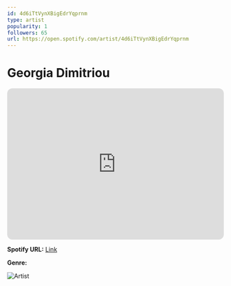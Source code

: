 ```yaml
---
id: 4d6iTtVynXBigEdrYqprnm
type: artist
popularity: 1
followers: 65
url: https://open.spotify.com/artist/4d6iTtVynXBigEdrYqprnm
---
```

# Georgia Dimitriou

<iframe style="border-radius:12px" src="https://open.spotify.com/embed/artist/4d6iTtVynXBigEdrYqprnm" width="100%" height="352" frameBorder="0" allowfullscreen="" allow="autoplay; clipboard-write; encrypted-media; fullscreen; picture-in-picture" loading="lazy"></iframe>

**Spotify URL:** [Link](https://open.spotify.com/artist/4d6iTtVynXBigEdrYqprnm)

**Genre:** 

![Artist](https://i.scdn.co/image/ab6761610000e5ebcac8407ea298e8ebefecf2e6)
